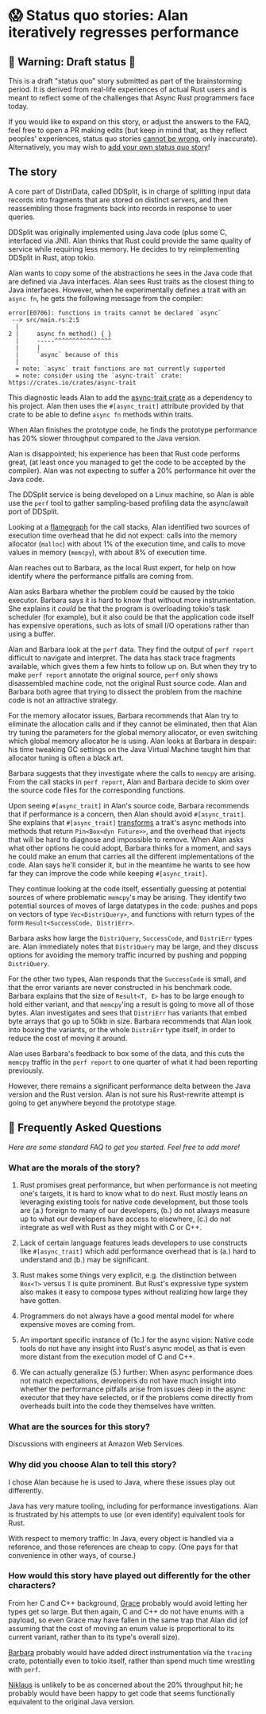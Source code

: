 # 😱 Status quo stories: Alan iteratively regresses performance

## 🚧 Warning: Draft status 🚧

This is a draft "status quo" story submitted as part of the brainstorming period. It is derived from real-life experiences of actual Rust users and is meant to reflect some of the challenges that Async Rust programmers face today. 

If you would like to expand on this story, or adjust the answers to the FAQ, feel free to open a PR making edits (but keep in mind that, as they reflect peoples' experiences, status quo stories [cannot be wrong], only inaccurate). Alternatively, you may wish to [add your own status quo story][htvsq]!

## The story

A core part of DistriData, called DDSplit, is in charge of splitting input data records into fragments that are stored on distinct servers, and then reassembling those fragments back into records in response to user queries.

DDSplit was originally implemented using Java code (plus some C, interfaced via JNI). Alan thinks that Rust could provide the same quality of service while requiring less memory. He decides to try reimplementing DDSplit in Rust, atop tokio.

Alan wants to copy some of the abstractions he sees in the Java code that are defined via Java interfaces. Alan sees Rust traits as the closest thing to Java interfaces. However, when he experimentally defines a trait with an `async fn`, he gets the following message from the compiler:

```
error[E0706]: functions in traits cannot be declared `async`
 --> src/main.rs:2:5
  |
2 |     async fn method() { }
  |     -----^^^^^^^^^^^^^^^^
  |     |
  |     `async` because of this
  |
  = note: `async` trait functions are not currently supported
  = note: consider using the `async-trait` crate: https://crates.io/crates/async-trait
```

This diagnostic leads Alan to add the [async-trait crate][] as a dependency to his project. Alan then uses the `#[async_trait]` attribute provided by that crate to be able to define `async fn` methods within traits.

When Alan finishes the prototype code, he finds the prototype performance has 20% slower throughput compared to the Java version.

[async-trait crate]: https://crates.io/crates/async-trait
[async-trait transform]: https://crates.io/crates/async-trait#explanation

Alan is disappointed; his experience has been that Rust code performs great, (at least once you managed to get the code to be accepted by the compiler). Alan was not expecting to suffer a 20% performance hit over the Java code.

The DDSplit service is being developed on a Linux machine, so Alan is able use the `perf` tool to gather sampling-based profiling data the async/await port of DDSplit. 

Looking at a [flamegraph][] for the call stacks, Alan identified two sources of execution time overhead that he did not expect: calls into the memory allocator (`malloc`) with about 1% of the execution time, and calls to move values in memory (`memcpy`), with about 8% of execution time.

[flamegraph]: https://crates.io/crates/flamegraph

Alan reaches out to Barbara, as the local Rust expert, for help on how identify where the performance pitfalls are coming from.

Alan asks Barbara whether the problem could be caused by the tokio executor. Barbara says it is hard to know that without more instrumentation. She explains it *could* be that the program is overloading tokio's task scheduler (for example), but it also could be that the application code itself has expensive operations, such as lots of small I/O operations rather than using a buffer.

Alan and Barbara look at the `perf` data. They find the output of `perf report` difficult to navigate and interpret. The data has stack trace fragments available, which gives them a few hints to follow up on. But when they try to make `perf report` annotate the original source, `perf` only shows disassembled machine code, not the original Rust source code. Alan and Barbara both agree that trying to dissect the problem from the machine code is not an attractive strategy.

For the memory allocator issues, Barbara recommends that Alan try to eliminate the allocation calls and if they cannot be eliminated, then that Alan try tuning the parameters for the global memory allocator, or even switching which global memory allocator he is using. Alan looks at Barbara in despair: his time tweaking GC settings on the Java Virtual Machine taught him that allocator tuning is often a black art.

Barbara suggests that they investigate where the calls to `memcpy` are arising. From the call stacks in `perf report`, Alan and Barbara decide to skim over the source code files for the corresponding functions.

Upon seeing `#[async_trait]` in Alan's source code, Barbara recommends that if performance is a concern, then Alan should avoid `#[async_trait]`. She explains that `#[async_trait]` [transforms][async-trait transform] a trait's async methods into methods that return `Pin<Box<dyn Future>>`, and the overhead that injects that will be hard to diagnose and impossible to remove. When Alan asks what other options he could adopt, Barbara thinks for a moment, and says he could make an enum that carries all the different implementations of the code. Alan says he'll consider it, but in the meantime he wants to see how far they can improve the code while keeping `#[async_trait]`.

They continue looking at the code itself, essentially guessing at potential sources of where problematic `memcpy`'s may be arising. They identify two potential sources of moves of large datatypes in the code: pushes and pops on vectors of type `Vec<DistriQuery>`, and functions with return types of the form `Result<SuccessCode, DistriErr>`.

Barbara asks how large the `DistriQuery`, `SuccessCode`, and `DistriErr` types are. Alan immediately notes that `DistriQuery` may be large, and they discuss options for avoiding the memory traffic incurred by pushing and popping `DistriQuery`.

For the other two types, Alan responds that the `SuccessCode` is small, and that the error variants are never constructed in his benchmark code. Barbara explains that the size of `Result<T, E>` has to be large enough to hold either variant, and that `memcpy`'ing a result is going to move all of those bytes. Alan investigates and sees that `DistriErr` has variants that embed byte arrays that go up to 50kb in size. Barbara recommends that Alan look into boxing the variants, or the whole `DistriErr` type itself, in order to reduce the cost of moving it around.

Alan uses Barbara's feedback to box some of the data, and this cuts the `memcpy` traffic in the `perf report` to one quarter of what it had been reporting previously.

However, there remains a significant performance delta between the Java version and the Rust version. Alan is not sure his Rust-rewrite attempt is going to get anywhere beyond the prototype stage.

## 🤔 Frequently Asked Questions

*Here are some standard FAQ to get you started. Feel free to add more!*

### **What are the morals of the story?**

1. Rust promises great performance, but when performance is not meeting one's targets, it is hard to know what to do next. Rust mostly leans on leveraging existing tools for native code development, but those tools are (a.) foreign to many of our developers, (b.) do not always measure up to what our developers have access to elsewhere, (c.) do not integrate as well with Rust as they might with C or C++.

2. Lack of certain language features leads developers to use constructs like `#[async_trait]` which add performance overhead that is (a.) hard to understand and (b.) may be significant.

3. Rust makes some things very explicit, e.g. the distinction between `Box<T>` versus `T` is quite prominent. But Rust's expressive type system also makes it easy to compose types without realizing how large they have gotten.

4. Programmers do not always have a good mental model for where expensive moves are coming from.

5. An important specific instance of (1c.) for the async vision: Native code tools do not have any insight into Rust's async model, as that is even more distant from the execution model of C and C++.

6. We can actually generalize (5.) further: When async performance does not match expectations, developers do not have much insight into whether the performance pitfalls arise from issues deep in the async executor that they have selected, or if the problems come directly from overheads built into the code they themselves have written.

### **What are the sources for this story?**

Discussions with engineers at Amazon Web Services.

### **Why did you choose Alan to tell this story?**

I chose Alan because he is used to Java, where these issues play out differently.

Java has very mature tooling, including for performance investigations. Alan is frustrated by his attempts to use (or even identify) equivalent tools for Rust.

With respect to memory traffic: In Java, every object is handled via a reference, and those references are cheap to copy. (One pays for that convenience in other ways, of course.)


### **How would this story have played out differently for the other characters?**

From her C and C++ background, [Grace][] probably would avoid letting her types get so large. But then again, C and C++ do not have enums with a payload, so even Grace may have fallen in the same trap that Alan did (of assuming that the cost of moving an enum value is proportional to its current variant, rather than to its type's overall size).

[Barbara][] probably would have added direct instrumentation via the `tracing` crate, potentially even to tokio itself, rather than spend much time wrestling with `perf`.

[Niklaus][] is unlikely to be as concerned about the 20% throughput hit; he probably would have been happy to get code that seems functionally equivalent to the original Java version.

[character]: ../characters.md
[status quo stories]: ./status_quo.md
[Alan]: ../characters/alan.md
[Grace]: ../characters/grace.md
[Niklaus]: ../characters/niklaus.md
[Barbara]: ../characters/barbara.md
[htvsq]: ../how_to_vision/status_quo.md
[cannot be wrong]: ../how_to_vision/comment.md#comment-to-understand-or-improve-not-to-negate-or-dissuade
